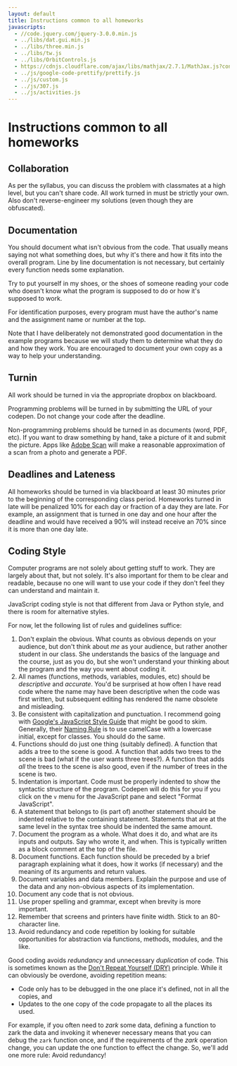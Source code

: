 ```yaml
---
layout: default
title: Instructions common to all homeworks
javascripts:
  - //code.jquery.com/jquery-3.0.0.min.js
  - ../libs/dat.gui.min.js
  - ../libs/three.min.js
  - ../libs/tw.js
  - ../libs/OrbitControls.js
  - https://cdnjs.cloudflare.com/ajax/libs/mathjax/2.7.1/MathJax.js?config=TeX-AMS-MML_HTMLorMML
  - ../js/google-code-prettify/prettify.js
  - ../js/custom.js
  - ../js/307.js
  - ../js/activities.js
---
```

# Instructions common to all homeworks

## Collaboration

As per the syllabus, you can discuss the problem with classmates at a high level, but you can't share code. All work turned in must be strictly your own. Also don't reverse-engineer my solutions (even though they are obfuscated).


## Documentation

You should document what isn't obvious from the code. That usually means
saying not what something does, but why it's there and how it fits into the
overall program. Line by line documentation is not necessary, but certainly
every function needs some explanation.

Try to put yourself in my shoes, or the shoes of someone reading your code who
doesn't know what the program is supposed to do or how it's supposed to work.

For identification purposes, every program must have the author's name and the assignment name or number at the top.

Note that I have deliberately not demonstrated good documentation in the
example programs because we will study them to determine what they do and how
they work. You are encouraged to document your own copy as a way to help your
understanding.

## Turnin

All work should be turned in via the appropriate dropbox on blackboard.

Programming problems will be turned in by submitting the URL of your codepen. Do not change your code after the deadline.

Non-programming problems should be turned in as documents (word, PDF, etc).  If you want to draw something by hand, take a picture of it and submit the picture. Apps like [Adobe Scan](https://acrobat.adobe.com/us/en/mobile/scanner-app.html) will make a reasonable approximation of a scan from a photo and generate a PDF.

## Deadlines and Lateness

All homeworks should be turned in via blackboard at least 30 minutes prior to the beginning of the corresponding class period. Homeworks turned in late will be penalized 10% for each day or fraction of a day they are late.  For example, an assignment that is turned in one day and one hour after the deadline and would have received a 90% will instead receive an 70% since it is more than one day late.

## Coding Style

Computer programs are not solely about getting stuff to work. They are largely
about that, but not solely. It's also important for them to be clear and
readable, because no one will want to use your code if they don't feel they
can understand and maintain it.

JavaScript coding style is not that different from Java or Python style, and
there is room for alternative styles. 

For now, let the following list of rules and guidelines suffice:

  1. Don't explain the obvious. What counts as obvious depends on your audience, but don't think about _me_ as your audience, but rather another student in our class. She understands the basics of the language and the course, just as you do, but she won't understand your thinking about the program and the way you went about coding it. 
  2. All names (functions, methods, variables, modules, etc) should be _descriptive_ and _accurate_. You'd be surprised at how often I have read code where the name may have been descriptive when the code was first written, but subsequent editing has rendered the name obsolete and misleading. 
  3. Be consistent with capitalization and punctuation. I recommend going with [Google's JavaScript Style Guide](https://google.github.io/styleguide/jsguide.html) that might be good to skim.  Generally, their [Naming Rule](https://google.github.io/styleguide/jsguide.html#naming) is to use camelCase with a lowercase initial, except for classes. You should do the same. 
  4. Functions should do just one thing (suitably defined). A function that adds a tree to the scene is good. A function that adds two trees to the scene is bad (what if the user wants three trees?). A function that adds _all_ the trees to the scene is also good, even if the number of trees in the scene is two. 
  5. Indentation is important. Code must be properly indented to show the syntactic structure of the program. Codepen will do this for you if you click on the `v` menu for the JavaScript pane and select "Format JavaScript". 
  6. A statement that belongs to (is part of) another statement should be indented relative to the containing statement. Statements that are at the same level in the syntax tree should be indented the same amount. 
  7. Document the program as a whole. What does it do, and what are its inputs and outputs. Say who wrote it, and when. This is typically written as a block comment at the top of the file. 
  8. Document functions. Each function should be preceded by a brief paragraph explaining what it does, how it works (if necessary) and the meaning of its arguments and return values. 
  9. Document variables and data members. Explain the purpose and use of the data and any non-obvious aspects of its implementation. 
  10. Document any code that is not obvious. 
  11. Use proper spelling and grammar, except when brevity is more important. 
  12. Remember that screens and printers have finite width. Stick to an 80-character line. 
  13. Avoid redundancy and code repetition by looking for suitable opportunities for abstraction via functions, methods, modules, and the like. 

Good coding avoids _redundancy_ and unnecessary _duplication_ of
code. This is sometimes known as the [Don't Repeat Yourself
(DRY)](http://en.wikipedia.org/wiki/Don't_repeat_yourself) principle. While it
can obviously be overdone, avoiding repetition means:

  * Code only has to be debugged in the one place it's defined, not in all the copies, and 
  * Updates to the one copy of the code propagate to all the places its used. 

For example, if you often need to _zark_ some data, defining a function to
zark the data and invoking it whenever necessary means that you can debug the
`zark` function once, and if the requirements of the _zark_ operation change,
you can update the one function to effect the change. So, we'll add one more
rule: Avoid redundancy!
